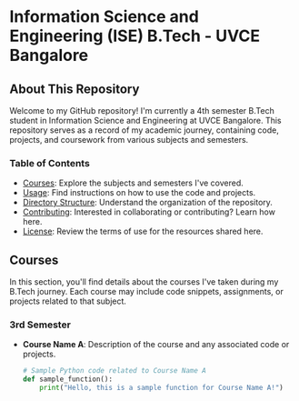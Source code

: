# Information Science and Engineering (ISE) B.Tech - UVCE Bangalore

## About This Repository

Welcome to my GitHub repository! I'm currently a 4th semester B.Tech student in Information Science and Engineering at UVCE Bangalore. This repository serves as a record of my academic journey, containing code, projects, and coursework from various subjects and semesters.

### Table of Contents

- [Courses](#courses): Explore the subjects and semesters I've covered.
- [Usage](#usage): Find instructions on how to use the code and projects.
- [Directory Structure](#directory-structure): Understand the organization of the repository.
- [Contributing](#contributing): Interested in collaborating or contributing? Learn how here.
- [License](#license): Review the terms of use for the resources shared here.

## Courses

In this section, you'll find details about the courses I've taken during my B.Tech journey. Each course may include code snippets, assignments, or projects related to that subject.

### 3rd Semester

- **Course Name A**: Description of the course and any associated code or projects.

  ```python
  # Sample Python code related to Course Name A
  def sample_function():
      print("Hello, this is a sample function for Course Name A!")
